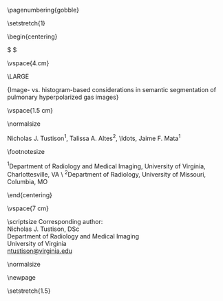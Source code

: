 
\pagenumbering{gobble}

\setstretch{1}

\begin{centering}

$ $

\vspace{4.cm}

\LARGE

{Image- vs. histogram-based considerations in semantic segmentation of pulmonary hyperpolarized gas images}

\vspace{1.5 cm}

\normalsize

Nicholas J. Tustison$^1$,
Talissa A. Altes$^2$,
\ldots,
Jaime F. Mata$^1$

\footnotesize

$^1$Department of Radiology and Medical Imaging, University of Virginia, Charlottesville, VA \\
$^2$Department of Radiology, University of Missouri, Columbia, MO

\end{centering}

\vspace{7 cm}

\scriptsize
Corresponding author: \
Nicholas J. Tustison, DSc \
Department of Radiology and Medical Imaging \
University of Virginia \
ntustison@virginia.edu

\normalsize

\newpage

\setstretch{1.5}
